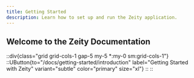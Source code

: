 ```yaml
---
title: Getting Started
description: Learn how to set up and run the Zeity application.
---
```


## Welcome to the Zeity Documentation

::div{class="grid grid-cols-1 gap-5 my-5 *:my-0 sm:grid-cols-1"}
    ::UButton{to="/docs/getting-started/introduction" label="Getting Started with Zeity" variant="subtle" color="primary" size="xl"}
    ::
::
